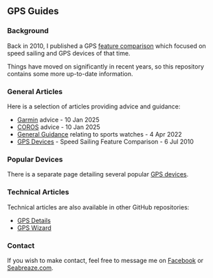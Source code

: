 ## GPS Guides

### Background

Back in 2010, I published a GPS [feature comparison](guidance/features/feature-comparison.pdf) which focused on speed sailing and GPS devices of that time.

Things have moved on significantly in recent years, so this repository contains some more up-to-date information.



### General Articles

Here is a selection of articles providing advice and guidance:

- [Garmin](guidance/garmin/README.md) advice - 10 Jan 2025
- [COROS](guidance/coros/README.md) advice - 10 Jan 2025
- [General Guidance](guidance/README.md) relating to sports watches - 4 Apr 2022
- [GPS Devices](guidance/features/feature-comparison.pdf) - Speed Sailing Feature Comparison - 6 Jul 2010



### Popular Devices

There is a separate page detailing several popular [GPS devices](devices/README.md).



### Technical Articles

Technical articles are also available in other GitHub repositories:

- [GPS Details](https://logiqx.github.io/gps-details/)
- [GPS Wizard](https://logiqx.github.io/gps-wizard/articles.html)



### Contact

If you wish to make contact, feel free to message me on [Facebook](https://www.facebook.com/michael.george.545) or [Seabreaze.com](https://www.seabreeze.com.au/Members/Profile/Details.aspx?member=K888).

